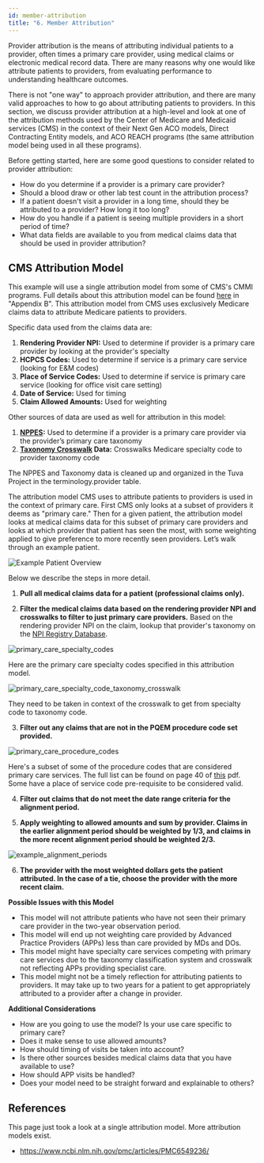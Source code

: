 ```yaml
---
id: member-attribution
title: "6. Member Attribution"
---
```


Provider attribution is the means of attributing individual patients to a provider, often times a primary care 
provider, using medical claims or electronic medical record data.  There are many reasons why one would like attribute patients to providers, from evaluating performance to understanding healthcare outcomes.

There is not "one way" to approach provider attribution, and there are many valid approaches to how to go about 
attributing patients to providers. In this section, we discuss provider attribution at a high-level and look 
at one of the attribution methods used by the Center of Medicare and Medicaid services (CMS) in the context of their 
Next Gen ACO models, Direct Contracting Entity models, and ACO REACH programs (the same attribution model being used in all these programs).

Before getting started, here are some good questions to consider related to provider attribution:

- How do you determine if a provider is a primary care provider?
- Should a blood draw or other lab test count in the attribution process?
- If a patient doesn't visit a provider in a long time, should they be attributed to a provider?  How long it too long?
- How do you handle if a patient is seeing multiple providers in a short period of time?
- What data fields are available to you from medical claims data that should be used in provider attribution?

## CMS Attribution Model

This example will use a single attribution model from some of CMS's CMMI programs. Full details about this attribution model can be found [here](https://www.cms.gov/priorities/innovation/media/document/dc-financial-op-guide-overview) in "Appendix B".  This attribution model from CMS uses exclusively Medicare claims data to attribute Medicare patients to providers. 

Specific data used from the claims data are:

1.	**Rendering Provider NPI:** Used to determine if provider is a primary care provider by looking at the provider's specialty
2.	**HCPCS Codes:** Used to determine if service is a primary care service (looking for E&M codes)
3.	**Place of Service Codes:** Used to determine if service is primary care service (looking for office visit care setting)
4.	**Date of Service:** Used for timing
5.	**Claim Allowed Amounts:** Used for weighting

Other sources of data are used as well for attribution in this model:

1.	**[NPPES](https://npiregistry.cms.hhs.gov/search):** Used to determine if a provider is a primary care provider via the provider’s primary care taxonomy
2.	**[Taxonomy Crosswalk](https://data.cms.gov/provider-characteristics/medicare-provider-supplier-enrollment/medicare-provider-and-supplier-taxonomy-crosswalk) Data:** Crosswalks Medicare specialty code to provider taxonomy code

The NPPES and Taxonomy data is cleaned up and organized in the Tuva Project in the terminology.provider table.

The attribution model CMS uses to attribute patients to providers is used in the context of primary care. First CMS only looks at a subset of providers it deems as "primary care." Then for a given patient, the attribution model looks at medical claims data for this subset of primary care providers and looks at which provider that patient has seen the most, with some weighting applied to give preference to more recently seen providers. Let’s walk through
an example patient.

![Example Patient Overview](/img/provider_attribution/provider_attribution_overview.drawio.svg)

Below we describe the steps in more detail.

1. **Pull all medical claims data for a patient (professional claims only).**

2. **Filter the medical claims data based on the rendering provider NPI and crosswalks to filter to just primary 
care providers.** Based on the rendering provider NPI on the claim, lookup that provider's taxonomy on the [NPI
Registry Database](https://npiregistry.cms.hhs.gov/search).

![primary_care_specialty_codes](/img/provider_attribution/primary_care_specialty_codes.png)

Here are the primary care specialty codes specified in this attribution model.

![primary_care_specialty_code_taxonomy_crosswalk](/img/provider_attribution/primary_care_specialty_code_taxonomy_crosswalk.png)

They need to be taken in context of the crosswalk to get from specialty code to taxonomy code. 

3. **Filter out any claims that are not in the PQEM procedure code set provided.**

![primary_care_procedure_codes](/img/provider_attribution/primary_care_procedure_codes.png)

Here's a subset of some of the procedure codes that are considered primary care services.  The full list can be found on page 40 of [this](https://www.cms.gov/priorities/innovation/media/document/dc-financial-op-guide-overview)
pdf. Some have a place of service code pre-requisite to be considered valid.

4. **Filter out claims that do not meet the date range criteria for the alignment period.**

5. **Apply weighting to allowed amounts and sum by provider. Claims in the earlier alignment period should be weighted by 1/3, and claims in the more recent alignment period should be weighted 2/3.**

![example_alignment_periods](/img/provider_attribution/alignment_year_date_ranges.png)

6. **The provider with the most weighted dollars gets the patient attributed.  In the case of a tie, choose the provider with the more recent claim.**

**Possible Issues with this Model**

* This model will not attribute patients who have not seen their primary care provider in the two-year observation 
period.
* This model will end up not weighting care provided by Advanced Practice Providers (APPs) less than care provided 
by MDs and DOs.
* This model might have specialty care services competing with primary care services due to the taxonomy classification
system and crosswalk not reflecting APPs providing specialist care.
* This model might not be a timely reflection for attributing patients to providers. It may take up to two years for 
a patient to get appropriately attributed to a provider after a change in provider. 

**Additional Considerations**

* How are you going to use the model? Is your use care specific to primary care?
* Does it make sense to use allowed amounts?
* How should timing of visits be taken into account?
* Is there other sources besides medical claims data that you have available to use?
* How should APP visits be handled?
* Does your model need to be straight forward and explainable to others?

## References 
This page just took a look at a single attribution model. More attribution models exist.
* https://www.ncbi.nlm.nih.gov/pmc/articles/PMC6549236/
